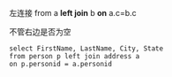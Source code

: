 左连接  from a **left join** b **on** a.c=b.c

不管右边是否为空

```mysql
select FirstName, LastName, City, State 
from person p left join address a
on p.personid = a.personid
```

